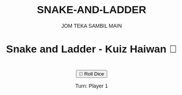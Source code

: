 # SNAKE-AND-LADDER
JOM TEKA SAMBIL MAIN
<!DOCTYPE html>
<html lang="en">
<head>
  <meta charset="UTF-8">
  <meta name="viewport" content="width=device-width, initial-scale=1.0">
  <title>Snake and Ladder Quiz Game</title>
  <style>
    body { font-family: sans-serif; text-align: center; }
    #board { display: grid; grid-template-columns: repeat(10, 40px); gap: 2px; margin: 20px auto; }
    .cell {
      width: 40px; height: 40px;
      border: 1px solid #ccc;
      display: flex; justify-content: center; align-items: center;
      font-size: 12px;
      position: relative;
    }
    .player1 { background-color: rgba(255,0,0,0.6); border-radius: 50%; width: 20px; height: 20px; }
    .player2 { background-color: rgba(0,0,255,0.6); border-radius: 50%; width: 20px; height: 20px; position: absolute; bottom: 2px; right: 2px; }
    .quiz { background-color: #ffffcc; }
    #dice { margin: 10px; font-size: 20px; }
  </style>
</head>
<body>
  <h1>Snake and Ladder - Kuiz Haiwan 🐾</h1>
  <div id="board"></div>
  <div>
    <button onclick="rollDice()">🎲 Roll Dice</button>
    <div id="dice"></div>
    <p>Turn: <span id="turn">Player 1</span></p>
  </div>

  <script>
    const board = document.getElementById("board");
    const diceDiv = document.getElementById("dice");
    const turnSpan = document.getElementById("turn");

    const quizTiles = {
      3: ["The king of the jungle", "Lion"],
      8: ["Black and white striped animal, similar to a horse", "Zebra"],
      14: ["Big heavy animal that loves water", "Hippopotamus"],
      21: ["Tallest land animal", "Giraffe"],
      27: ["Similar to a Crocodile", "Alligator"],
      33: ["Intelligent, social primate", "Chimpanzee"],
      39: ["The biggest animal", "Blue Whale"],
      45: ["A big cat with orange fur and black stripes", "Tiger"],
      52: ["Legless reptile", "Snake"],
      66: ["The fastest land animal", "Cheetah"]
    };

    const positions = [0, 0];
    let currentPlayer = 0;

    // Create board
    for (let i = 100; i >= 1; i--) {
      const cell = document.createElement("div");
      cell.className = "cell";
      cell.id = `cell-${i}`;
      cell.innerText = i;
      if (quizTiles[i]) cell.classList.add("quiz");
      board.appendChild(cell);
    }

    function drawPlayers() {
      document.querySelectorAll(".player1, .player2").forEach(p => p.remove());
      positions.forEach((pos, idx) => {
        if (pos === 0) return;
        const piece = document.createElement("div");
        piece.className = idx === 0 ? "player1" : "player2";
        const cell = document.getElementById(`cell-${pos}`);
        cell.appendChild(piece);
      });
    }

    function rollDice() {
      const roll = Math.floor(Math.random() * 6) + 1;
      diceDiv.innerText = `You rolled: ${roll}`;

      positions[currentPlayer] += roll;
      if (positions[currentPlayer] > 100) positions[currentPlayer] = 100;

      const pos = positions[currentPlayer];
      drawPlayers();

      if (quizTiles[pos]) {
        const [question, answer] = quizTiles[pos];
        const userAnswer = prompt(`📍 Petak ${pos} - ${question}`);
        if (userAnswer && userAnswer.trim().toLowerCase() === answer.toLowerCase()) {
          alert("✅ Betul! Teruskan perjalanan.");
        } else {
          alert(`❌ Salah. Jawapan betul: ${answer}. Anda undur 1 petak.`);
          positions[currentPlayer] = Math.max(1, positions[currentPlayer] - 1);
        }
        drawPlayers();
      }

      if (positions[currentPlayer] === 100) {
        alert(`🎉 Player ${currentPlayer + 1} menang!`);
        return;
      }

      currentPlayer = 1 - currentPlayer;
      turnSpan.innerText = `Player ${currentPlayer + 1}`;
    }

    drawPlayers();
  </script>
</body>
</html>
